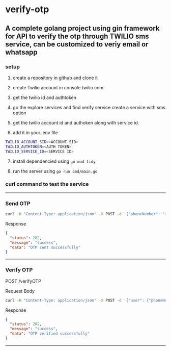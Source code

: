 # verify-otp

## A complete golang project using gin framework for API to verify the otp through TWILIO sms service, can be customized to veriy email or whatsapp

### setup

1. create a repository in github and clone it
   
2. create Twilio account in console.twilio.com

3. get the twilio id and authtoken

4. go the explore services and find verify service create a service with sms option

5. get the twilio account id and authoken along with service id.

6. add it in your. env file

```bash
TWILIO_ACCOUNT_SID=<ACCOUNT SID>
TWILIO_AUTHTOKEN=<AUTH TOKEN>
TWILIO_SERVICE_ID=<SERVICE ID>
```

7. install dependencied using `go mod tidy`

8. run the server using `go run cmd/main.go`

### curl command to test the service

---
### Send OTP

```bash
curl -H "Content-Type: application/json" -X POST -d '{"phoneNumber": "<number with country code>"}' http://localhost:8000/otp
```

Response

```json
{
  "status": 202,
  "message": "success",
  "data": "OTP sent successfully"
}
```
---
### Verify OTP

POST /verifyOTP

Request Body

```bash
curl -H "Content-Type: application/json" -X POST -d '{"user": {"phoneNumber": <phone-number-with-country-code>}, "code":"795279"}' http://localhost:8000/verifyOTP
```

Response

```json
{
  "status": 202,
  "message": "success",
  "data": "OTP verified successfully"
}
```
---


